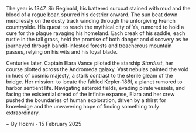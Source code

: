 
The year is 1347.  Sir Reginald, his battered surcoat stained with mud and the blood of a rogue boar, spurred his destrier onward.  The sun beat down mercilessly on the dusty track winding through the unforgiving French countryside. His quest: to reach the mythical city of Ys, rumored to hold a cure for the plague ravaging his homeland.  Each creak of his saddle, each rustle in the tall grass, held the promise of both danger and discovery as he journeyed through bandit-infested forests and treacherous mountain passes, relying on his wits and his loyal blade.


Centuries later, Captain Elara Vance piloted the starship *Stardust*, her course plotted across the Andromeda galaxy.  Vast nebulas painted the void in hues of cosmic majesty, a stark contrast to the sterile gleam of the bridge. Her mission: to locate the fabled Kepler-186f, a planet rumored to harbor sentient life.  Navigating asteroid fields, evading pirate vessels, and facing the existential dread of the infinite expanse, Elara and her crew pushed the boundaries of human exploration, driven by a thirst for knowledge and the unwavering hope of finding something truly extraordinary.

~ By Hozmi - 15 February 2025
